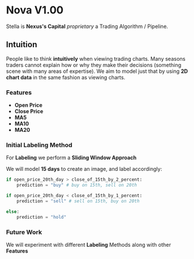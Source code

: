 # Nova V1.00
Stella is **Nexus's Capital** *proprietary* a Trading Algorithm / Pipeline. 

## Intuition
People like to think **intuitively** when viewing trading charts. Many seasons traders cannot explain how or why they make their decisions (something scene with many areas of expertise). We aim to model just that by using **2D chart data** in the same fashion as viewing charts.

### Features
*  **Open Price**
*  **Close Price**
*  **MA5**
*  **MA10**
*  **MA20**

### Initial Labeling Method
For **Labeling** we perform a **Sliding Window Approach**

We will model **15 days** to create an image, and label accordingly: 

```python
if open_price_20th_day > close_of_15th_by_2_percent:
    prediction = "buy" # buy on 15th, sell on 20th

if open_price_20th_day < close_of_15th_by_1_percent:
    prediction = "sell" # sell on 15th, buy on 20th 

else:
    prediction = "hold"
```

### Future Work
We will experiment with different **Labeling** Methods along with other **Features** 
